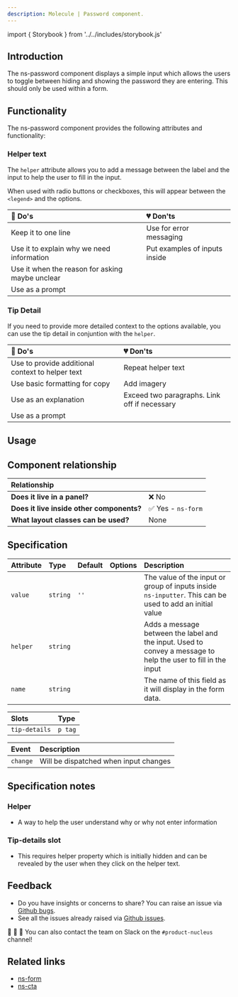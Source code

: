 ```yaml
---
description: Molecule | Password component.
---
```


import { Storybook } from '../../includes/storybook.js'

## Introduction

The ns-password component displays a simple input which allows the users to toggle between hiding and showing the password they are entering.
This should only be used within a form.

## Functionality

The ns-password component provides the following attributes and functionality:

### Helper text

The `helper` attribute allows you to add a message between the label and the input to help the user to fill in the input.

When used with radio buttons or checkboxes, this will appear between the `<legend>` and the options.

| 💚 Do's | 💔 Don'ts |
| :--- | :--- |
| Keep it to one line | Use for error messaging |
| Use it to explain why we need information | Put examples of inputs inside |
| Use it when the reason for asking maybe unclear |  |
| Use as a prompt |  |

### Tip Detail

If you need to provide more detailed context to the options available, you can use the tip detail in conjuntion with the `helper`.

| 💚 Do's | 💔 Don'ts |
| :--- | :--- |
| Use to provide additional context to helper text | Repeat helper text |
| Use basic formatting for copy | Add imagery |
| Use as an explanation | Exceed two paragraphs. Link off if necessary |
| Use as a prompt |  |

## Usage

<Storybook story="form-components-ns-password--standard"></Storybook>

## Component relationship

|  **Relationship**  |  |
| :--- | :--- |
| **Does it live in a panel?** | ❌ No |
| **Does it live inside other components?** |  ✅ Yes -  `ns-form`|
| **What layout classes can be used?**  | None |

## Specification

| Attribute | Type | Default | Options | Description |
| :--- | :--- | :--- | :--- | :--- |
| `value`   | `string` | `''` |  | The value of the input or group of inputs inside `ns-inputter`. This can be used to add an initial value |
| `helper` | `string` |  |  | Adds a message between the label and the input. Used to convey a message to help the user to fill in the input |
| `name` | `string` |  |  | The name of this field as it will display in the form data. |

| Slots | Type |
| :--- | :--- |
| `tip-details` | `p tag` |

| Event | Description |
| :--- | :--- |
| `change` | Will be dispatched when input changes |

## Specification notes

### Helper

* A way to help the user understand why or why not enter information

### Tip-details slot

* This requires helper property which is initially hidden and can be revealed by the user when they click on the helper text.

## Feedback

* Do you have insights or concerns to share? You can raise an issue via [Github bugs](https://github.com/ConnectedHomes/nucleus/issues/new?assignees=&labels=Bug&template=a--bug-report.md&title=[bug]%20[ns-password]).
* See all the issues already raised via [Github issues](https://github.com/connectedHomes/nucleus/issues?utf8=%E2%9C%93&q=is%3Aopen+is%3Aissue+label%3ABug+[ns-password]).

💩 🎉 🦄 You can also contact the team on Slack on the `#product-nucleus` channel!

## Related links

* [ns-form](components/ns-form.md)
* [ns-cta](components/ns-cta.md)
